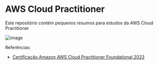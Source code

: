 # AWS Cloud Practitioner
Este repositório contém pequenos resumos para estudos da AWS Cloud Practitioner 

![image](https://user-images.githubusercontent.com/56324728/231598555-af4b02dd-f7d4-443b-9b20-11d84bacf752.png)

Referências:
- [Certificação Amazon AWS Cloud Practitioner Foundational 2023
](https://www.udemy.com/course/certificacao-aws-cloud-practitioner/)
